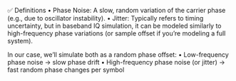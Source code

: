 ✅ Definitions
	•	Phase Noise: A slow, random variation of the carrier phase (e.g., due to oscillator instability).
	•	Jitter: Typically refers to timing uncertainty, but in baseband IQ simulation, it can be modeled similarly 
to high-frequency phase variations (or sample offset if you’re modeling a full system).

In our case, we’ll simulate both as a random phase offset:
	•	Low-frequency phase noise → slow phase drift
	•	High-frequency phase noise (or jitter) → fast random phase changes per symbol